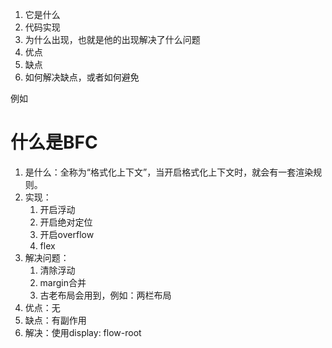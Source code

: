 1. 它是什么
2. 代码实现
3. 为什么出现，也就是他的出现解决了什么问题
4. 优点
5. 缺点
6. 如何解决缺点，或者如何避免





例如

# 什么是BFC

1. 是什么：全称为“格式化上下文”，当开启格式化上下文时，就会有一套渲染规则。
2. 实现：
   1. 开启浮动
   2. 开启绝对定位
   3. 开启overflow
   4. flex
3. 解决问题：
   1. 清除浮动
   2. margin合并
   3. 古老布局会用到，例如：两栏布局
4. 优点：无
5. 缺点：有副作用
6. 解决：使用display: flow-root





